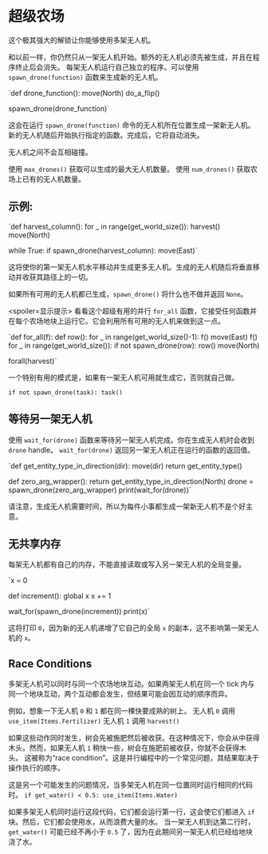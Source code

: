 # 超级农场
这个极其强大的解锁让你能够使用多架无人机。 

和以前一样，你仍然只从一架无人机开始。额外的无人机必须先被生成，并且在程序终止后会消失。
每架无人机运行自己独立的程序。可以使用 `spawn_drone(function)` 函数来生成新的无人机。

`def drone_function():
    move(North)
    do_a_flip()

spawn_drone(drone_function)`

这会在运行 `spawn_drone(function)` 命令的无人机所在位置生成一架新无人机。新的无人机随后开始执行指定的函数。完成后，它将自动消失。

无人机之间不会互相碰撞。 

使用 `max_drones()` 获取可以生成的最大无人机数量。
使用 `num_drones()` 获取农场上已有的无人机数量。


## 示例:
`def harvest_column():
    for _ in range(get_world_size()):
        harvest()
        move(North)

while True:
    if spawn_drone(harvest_column):
        move(East)`

这将使你的第一架无人机水平移动并生成更多无人机。生成的无人机随后将垂直移动并收获其路径上的一切。

如果所有可用的无人机都已生成，`spawn_drone()` 将什么也不做并返回 `None`。

<spoiler=显示提示> 看看这个超级有用的并行 `for_all` 函数，它接受任何函数并在每个农场地块上运行它。它会利用所有可用的无人机来做到这一点。

`def for_all(f):
	def row():
		for _ in range(get_world_size()-1):
			f()
			move(East)
		f()
	for _ in range(get_world_size()):
		if not spawn_drone(row):
			row()
		move(North)

forall(harvest)`

一个特别有用的模式是，如果有一架无人机可用就生成它，否则就自己做。

`if not spawn_drone(task):
	task()`
</spoiler>

## 等待另一架无人机
使用 `wait_for(drone)` 函数来等待另一架无人机完成。你在生成无人机时会收到 `drone` handle。
`wait_for(drone)` 返回另一架无人机正在运行的函数的返回值。

`def get_entity_type_in_direction(dir):
    move(dir)
    return get_entity_type()

def zero_arg_wrapper():
    return get_entity_type_in_direction(North)
drone = spawn_drone(zero_arg_wrapper)
print(wait_for(drone))`

请注意，生成无人机需要时间，所以为每件小事都生成一架新无人机不是个好主意。

## 无共享内存
每架无人机都有自己的内存，不能直接读取或写入另一架无人机的全局变量。

`x = 0

def increment():
    global x
    x += 1

wait_for(spawn_drone(increment))
print(x)`

这将打印 `0`，因为新的无人机递增了它自己的全局 `x` 的副本，这不影响第一架无人机的 `x`。

## Race Conditions
多架无人机可以同时与同一个农场地块互动。如果两架无人机在同一个 tick 内与同一个地块互动，两个互动都会发生，但结果可能会因互动的顺序而异。

例如，想象一下无人机 `0` 和 `1` 都在同一棵快要成熟的树上。
无人机 `0` 调用
`use_item(Items.Fertilizer)`
无人机 `1` 调用
`harvest()`

如果这些动作同时发生，树会先被施肥然后被收获。在这种情况下，你会从中获得木头。然而，如果无人机 `1` 稍快一些，树会在施肥前被收获，你就不会获得木头。
这被称为“race condition”。这是并行编程中的一个常见问题，其结果取决于操作执行的顺序。

这是另一个可能发生的问题情况，当多架无人机在同一位置同时运行相同的代码时。
`if get_water() < 0.5:
    use_item(Items.Water)`

如果多架无人机同时运行这段代码，它们都会运行第一行，这会使它们都进入 `if` 块。然后，它们都会使用水，从而浪费大量的水。
当一架无人机到达第二行时，`get_water()` 可能已经不再小于 `0.5` 了，因为在此期间另一架无人机已经给地块浇了水。